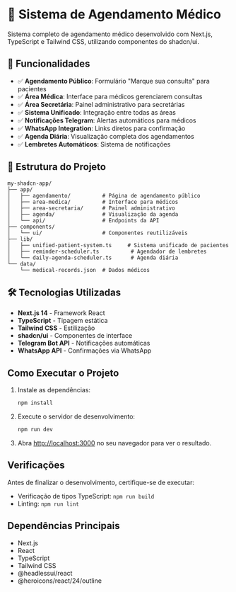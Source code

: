 # 🏥 Sistema de Agendamento Médico

Sistema completo de agendamento médico desenvolvido com Next.js, TypeScript e Tailwind CSS, utilizando componentes do shadcn/ui.

## 🚀 Funcionalidades

- ✅ **Agendamento Público**: Formulário "Marque sua consulta" para pacientes
- ✅ **Área Médica**: Interface para médicos gerenciarem consultas
- ✅ **Área Secretária**: Painel administrativo para secretárias
- ✅ **Sistema Unificado**: Integração entre todas as áreas
- ✅ **Notificações Telegram**: Alertas automáticos para médicos
- ✅ **WhatsApp Integration**: Links diretos para confirmação
- ✅ **Agenda Diária**: Visualização completa dos agendamentos
- ✅ **Lembretes Automáticos**: Sistema de notificações

## 📁 Estrutura do Projeto

```
my-shadcn-app/
├── app/
│   ├── agendamento/          # Página de agendamento público
│   ├── area-medica/          # Interface para médicos
│   ├── area-secretaria/      # Painel administrativo
│   ├── agenda/               # Visualização da agenda
│   └── api/                  # Endpoints da API
├── components/
│   └── ui/                   # Componentes reutilizáveis
├── lib/
│   ├── unified-patient-system.ts     # Sistema unificado de pacientes
│   ├── reminder-scheduler.ts          # Agendador de lembretes
│   └── daily-agenda-scheduler.ts      # Agenda diária
└── data/
    └── medical-records.json  # Dados médicos
```

## 🛠️ Tecnologias Utilizadas

- **Next.js 14** - Framework React
- **TypeScript** - Tipagem estática
- **Tailwind CSS** - Estilização
- **shadcn/ui** - Componentes de interface
- **Telegram Bot API** - Notificações automáticas
- **WhatsApp API** - Confirmações via WhatsApp

## Como Executar o Projeto

1. Instale as dependências:

   ```bash
   npm install
   ```

2. Execute o servidor de desenvolvimento:

   ```bash
   npm run dev
   ```

3. Abra [http://localhost:3000](http://localhost:3000) no seu navegador para ver o resultado.

## Verificações

Antes de finalizar o desenvolvimento, certifique-se de executar:

- Verificação de tipos TypeScript: `npm run build`
- Linting: `npm run lint`

## Dependências Principais

- Next.js
- React
- TypeScript
- Tailwind CSS
- @headlessui/react
- @heroicons/react/24/outline
